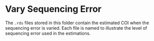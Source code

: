 # Vary Sequencing Error

The `.rds` files stored in this folder contain the estimated COI when the
sequencing error is varied. Each file is named to illustrate the level of
sequencing error used in the estimations.
